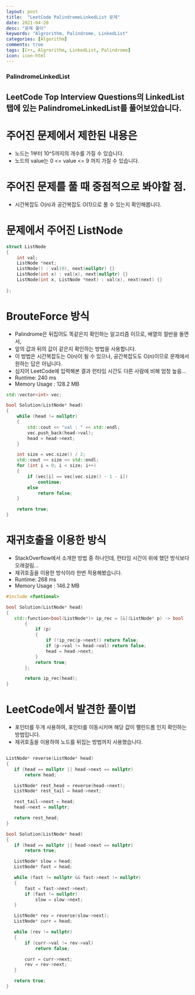 ```yaml
---
layout: post
title:  "LeetCode PalindromeLinkedList 문제"
date: 2021-04-20
desc: "문제 풀이"
keywords: "Algrorithm, Palindrome, LinkedList"
categories: [Algorithm]
comments: true
tags: [C++, Algrorithm, LinkedList, Palindrome]
icon: icon-html
---
```


### PalindromeLinkedList

## LeetCode Top Interview Questions의 LinkedList 탭에 있는 PalindromeLinkedList를 풀어보았습니다.
# 주어진 문제에서 제한된 내용은
 - 노드는 1부터 10^5까지의 개수를 가질 수 있습니다.
 - 노드의 value는 0 <= value <= 9 까지 가질 수 있습니다.

# 주어진 문제를 풀 때 중점적으로 봐야할 점.
 - 시간복잡도 O(n)과 공간복잡도 O(1)으로 풀 수 있는지 확인해봅니다.

# 문제에서 주어진 ListNode
~~~Cpp
struct ListNode 
{
    int val;
    ListNode *next;
    ListNode() : val(0), next(nullptr) {}
    ListNode(int x) : val(x), next(nullptr) {}
    ListNode(int x, ListNode *next) : val(x), next(next) {}
    
};
~~~

# BrouteForce 방식
 - Palindrome은 뒤집어도 똑같은지 확인하는 알고리즘 이므로, 배열의 절반을 돌면서, 
 - 앞의 값과 뒤의 값이 같은지 확인하는 방법을 사용합니다.
 - 이 방법은 시간복잡도는 O(n)이 될 수 있으나, 공간복잡도도 O(n)이므로 문제에서 원하는 답은 아닙니다.
 - 심지어 LeetCode에 입력해본 결과 런타임 시간도 다른 사람에 비해 엄청 높음...
 - Runtime: 240 ms
 - Memory Usage : 128.2 MB

~~~Cpp
std::vector<int> vec;

bool Solution(ListNode* head)
{
    while (head != nullptr)
    {
        std::cout << "val : " << std::endl;
        vec.push_back(head->val);
        head = head->next;
    }

    int size = vec.size() / 2;
    std::cout << size << std::endl;
    for (int i = 0; i < size; i++)
    {
        if (vec[i] == vec[vec.size() - 1 - i])
            continue;
        else
            return false;
    }

    return true;
}
~~~

# 재귀호출을 이용한 방식
 - StackOverflow에서 소개한 방법 중 하나인데, 런타임 시간이 위에 했던 방식보다 오래걸림...
 - 재귀호출을 이용한 방식이라 한번 적용해봤습니다.
 - Runtime: 268 ms
 - Memory Usage : 146.2 MB

 ~~~Cpp
#include <funtional>

bool Solution(ListNode* head)
{
    std::function<bool(ListNode*)> ip_rec = [&](ListNode* p) -> bool
		{
			if (p)
			{
				if (!ip_rec(p->next)) return false;
				if (p->val != head->val) return false;
				head = head->next;
			}
			return true;
		};

		return ip_rec(head);
}
 ~~~

# LeetCode에서 발견한 풀이법
 - 포인터를 두개 사용하여, 포인터를 이동시키며 해당 값이 팰린드롬 인지 확인하는 방법입니다.
 - 재귀호출을 이용하여 노드를 뒤집는 방법까지 사용했습니다.
 ~~~Cpp

 ListNode* reverse(ListNode* head) 
 {
    if (head == nullptr || head->next == nullptr)
        return head;

    ListNode* rest_head = reverse(head->next);
    ListNode* rest_tail = head->next;

    rest_tail->next = head;
    head->next = nullptr;

    return rest_head;
}

bool Solution(ListNode* head)
{
    if (head == nullptr || head->next == nullptr)
        return true;

    ListNode* slow = head;
    ListNode* fast = head;

    while (fast != nullptr && fast->next != nullptr) 
    {
        fast = fast->next->next;
        if (fast != nullptr)
            slow = slow->next;
    }

    ListNode* rev = reverse(slow->next);
    ListNode* curr = head;

    while (rev != nullptr) 
    {
        if (curr->val != rev->val)
            return false;

        curr = curr->next;
        rev = rev->next;
    }

    return true;
}
~~~
